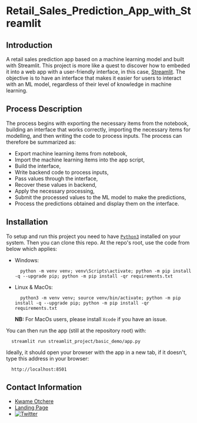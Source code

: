 # Retail_Sales_Prediction_App_with_Streamlit

## Introduction

A retail sales prediction app based on a machine learning model and built with Streamlit. This project is more like a quest to discover how to embeded it into a web app with a user-friendly interface, in this case, [Streamlit](https://streamlit.io/). The objective is to have an interface that makes it easier for users to interact with an ML model, regardless of their level of knowledge in machine learning.

## Process Description

The process begins with exporting the necessary items from the notebook, building an interface that works correctly, importing the necessary items for modelling, and then writing the code to process inputs. The process can therefore be summarized as:

- Export machine learning items from notebook,
- Import the machine learning items into the app script,
- Build the interface,
- Write backend code to process inputs,
- Pass values through the interface,
- Recover these values in backend,
- Apply the necessary processing,
- Submit the processed values to the ML model to make the predictions,
- Process the predictions obtained and display them on the interface.

## Installation

To setup and run this project you need to have [`Python3`](https://www.python.org/) installed on your system. Then you can clone this repo. At the repo's root, use the code from below which applies:

- Windows:

        python -m venv venv; venv\Scripts\activate; python -m pip install -q --upgrade pip; python -m pip install -qr requirements.txt  

- Linux & MacOs:

        python3 -m venv venv; source venv/bin/activate; python -m pip install -q --upgrade pip; python -m pip install -qr requirements.txt  

    **NB:** For MacOs users, please install `Xcode` if you have an issue.

You can then run the app (still at the repository root) with:

      streamlit run streamlit_project/basic_demo/app.py

Ideally, it should open your browser with the app in a new tab, if it doesn't, type this address in your browser:

      http://localhost:8501

## Contact Information

- [Kwame Otchere](https://www.linkedin.com/in/kwame-odoi-otchere/)
- [Landing Page](https://kodoi-oj.github.io/)
- [![Twitter](https://img.shields.io/twitter/follow/kwameoo_?style=social)](https://twitter.com/kwameoo_)
